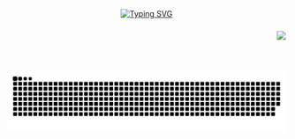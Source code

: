 
<div align="center">
<a href="https://git.io/typing-svg"><img src="https://readme-typing-svg.herokuapp.com?font=Fira+Code&weight=600&size=25&pause=1000&color=F70933&center=true&width=435&lines=%F0%9F%91%8B+Matheus+Reis;Software+Engineer" alt="Typing SVG" /></a>
</div>

###


###

<img align="right" height="50" src="https://i.gifer.com/2swA.gif"  />

###
<!--
<div align="left">
 <img src="https://github.com/tandpfun/skill-icons/blob/main/icons/CPP.svg" height="10" alt="cpp logo"  />
 <img width="6" />
 <img src="https://github.com/tandpfun/skill-icons/blob/main/icons/Java-Dark.svg" height="10" alt="java logo"  />
 <img width="6" /> 
</div>

###

<div align="left">
  <img src="https://img.shields.io/static/v1?message=LinkedIn&logo=linkedin&label=&color=0077B5&logoColor=white&labelColor=&style=for-the-badge" height="20" alt="linkedin logo"  />
  
</div>
-->

###

<br clear="both">

###

<picture align="center">
  <source media="(prefers-color-scheme: dark)" srcset="https://raw.githubusercontent.com/mreis7/mreis7/output/github-contribution-grid-snake-dark.svg">
  <source media="(prefers-color-scheme: light)" srcset="https://raw.githubusercontent.com/mreis7/mreis7/output/github-contribution-grid-snake-dark.svg">
  <img align="center" alt="github contribution grid snake animation" src="https://raw.githubusercontent.com/mari4souza/mari4souza/output/github-contribution-grid-snake.svg">
</picture>

